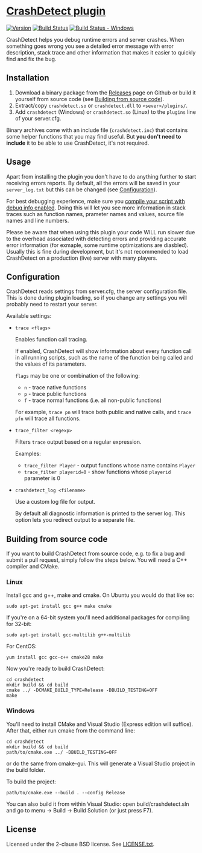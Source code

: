 [CrashDetect plugin][github]
============================

[![Version][version_badge]][version]
[![Build Status][build_status]][build]
[![Build Status - Windows][build_status_win]][build_win]

CrashDetect helps you debug runtime errors and server crashes. When something
goes wrong you see a detailed error message with error description, stack trace
and other information that makes it easier to quickly find and fix the bug.

Installation
------------

1. Download a binary package from the [Releases][download] page on Github or
   build it yourself from source code (see 
   [Building from source code](#building-from-source-code)).
2. Extract/copy `crashdetect.so` or `crashdetect.dll` to `<sever>/plugins/`.
3. Add `crashdetect` (Windows) or `crashdetect.so` (Linux) to the `plugins`
   line of your server.cfg.

Binary archives come with an include file (`crashdetect.inc`) that contains
some helper functions that you may find useful. But **you don't need to
include** it to be able to use CrashDetect, it's not required.

Usage
-----

Apart from installing the plugin you don't have to do anything further to
start receiving errors reports. By default, all the errors will be saved in 
your `server_log.txt` but this can be changed 
(see [Configuration](#configuration)).

For best debugging experience, make sure you
[compile your script with debug info enabled][debug-info]. Doing this will let
you see more information in stack traces such as function names, prameter names
and values, source file names and line numbers.

Please be aware that when using this plugin your code WILL run slower due
to the overhead associated with detecting errors and providing accurate
error information (for exmaple, some runtime optimizations are diasbled).
Usually this is fine during development, but it's not recommended to load
CrashDetect on a production (live) server with many players.

Configuration
-------------

CrashDetect reads settings from server.cfg, the server configuration file. This
is done during plugin loading, so if you change any settings you will probably
need to restart your server.

Available settings:

* `trace <flags>`

  Enables function call tracing.

  If enabled, CrashDetect will show information about every function call in
  all running scripts, such as the name of the function being called and the
  values of its parameters.

  `flags` may be one or combination of the following:

  * `n` - trace native functions
  * `p` - trace public functions
  * `f` - trace normal functions (i.e. all non-public functions)

  For example, `trace pn` will trace both public and native calls, and
  `trace pfn` will trace all functions.

* `trace_filter <regexp>`

  Filters `trace` output based on a regular expression.

  Examples:

  * `trace_filter Player` - output functions whose name contains `Player`
  * `trace_filter playerid=0` - show functions whose `playerid` parameter is 0

* `crashdetect_log <filename>`

  Use a custom log file for output.

  By default all diagnostic information is printed to the server log. This
  option lets you redirect output to a separate file.

Building from source code
-------------------------

If you want to build CrashDetect from source code, e.g. to fix a bug and 
submit a pull request, simply follow the steps below. You will need a C++ 
compiler and CMake.

### Linux

Install gcc and g++, make and cmake. On Ubuntu you would do that like so:

```
sudo apt-get install gcc g++ make cmake
```

If you're on a 64-bit system you'll need additional packages for compiling
for 32-bit:

```
sudo apt-get install gcc-multilib g++-multilib
```

For CentOS:

```
yum install gcc gcc-c++ cmake28 make
```

Now you're ready to build CrashDetect:

```
cd crashdetect
mkdir build && cd build
cmake ../ -DCMAKE_BUILD_TYPE=Release -DBUILD_TESTING=OFF
make
```

### Windows

You'll need to install CMake and Visual Studio (Express edition will suffice).
After that, either run cmake from the command line:

```
cd crashdetect
mkdir build && cd build
path/to/cmake.exe ../ -DBUILD_TESTING=OFF
```

or do the same from cmake-gui. This will generate a Visual Studio project in
the build folder.

To build the project:

```
path/to/cmake.exe --build . --config Release
```

You can also build it from within Visual Studio: open build/crashdetect.sln
and go to menu -> Build -> Build Solution (or just press F7).

License
-------

Licensed under the 2-clause BSD license. See [LICENSE.txt](LICENSE.txt).

[github]: https://github.com/Zeex/samp-plugin-crashdetect
[version]: http://badge.fury.io/gh/Zeex%2Fsamp-plugin-crashdetect
[version_badge]: https://badge.fury.io/gh/Zeex%2Fsamp-plugin-crashdetect.svg
[build]: https://travis-ci.org/Zeex/samp-plugin-crashdetect
[build_status]: https://travis-ci.org/Zeex/samp-plugin-crashdetect.svg?branch=master
[build_win]: https://ci.appveyor.com/project/Zeex/samp-plugin-crashdetect/branch/master
[build_status_win]: https://ci.appveyor.com/api/projects/status/nay4h3t5cu6469ic/branch/master?svg=true
[download]: https://github.com/Zeex/samp-plugin-crashdetect/releases
[debug-info]: https://github.com/Zeex/samp-plugin-crashdetect/wiki/Compiling-scripts-with-debug-info

